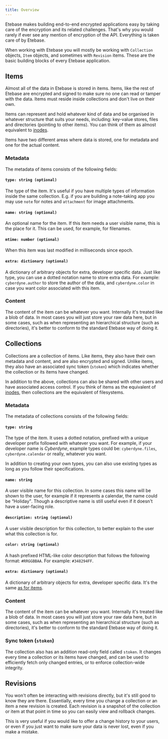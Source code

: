 ```yaml
---
title: Overview
---
```


Etebase makes building end-to-end encrypted applications easy by taking care of the encryption and its related challenges. That's why you would rarely if ever see any mention of encryption of the API. Everything is taken care of by Etebase.

When working with Etebase you will mostly be working with `Collection` objects, `Item` objects, and sometimes with `Revision` items. These are the basic building blocks of every Etebase application.


## Items

Almost all of the data in Etebase is stored in items. Items, like the rest of Etebase are encrypted and signed to make sure no one can read or tamper with the data. Items must reside inside collections and don't live on their own.

Items can represent and hold whatever kind of data and be organised in whatever structure that suits your needs, including: key-value stores, files and directories (pointing to other items). You can think of them as almost equivalent to [inodes](https://en.wikipedia.org/wiki/Inode).

Items have two different areas where data is stored, one for metadata and one for the actual content.

### Metadata

The metadata of items consists of the following fields:

#### `type: string (optional)`

The type of the item. It's useful if you have multiple types of information inside the same collection. E.g. if you are building a note-taking app you may use `note` for notes and `attachment` for image attachments.

#### `name: string (optional)`

An optional name for the item. If this item needs a user visible name, this is the place for it. This can be used, for example, for filenames.

#### `mtime: number (optional)`

When this item was last modified in milliseconds since epoch.

#### `extra: dictionary (optional)`

A dictionary of arbitrary objects for extra, developer specific data. Just like type, you can use a dotted notation name to store extra data. For example: `cyberdyne.author` to store the author of the data, and `cyberdyne.color` in case you want color associated with this item.

### Content

The content of the item can be whatever you want. Internally it's treated like a blob of data. In most cases you will just store your raw data here, but in some cases, such as when representing an hierarchical structure (such as directories), it's better to conform to the standard Etebase way of doing it.


## Collections

Collections are a collection of items. Like items, they also have their own metadata and content, and are also encrypted and signed. Unlike items, they also have an associated sync token (`stoken`) which indicates whether the collection or its items have changed.

In addition to the above, collections can also be shared with other users and have associated access control. If you think of items as the equivalent of [inodes](https://en.wikipedia.org/wiki/Inode), then collections are the equivalent of filesystems.


### Metadata

The metadata of collections consists of the following fields:

#### `type: string`

The type of the item. It uses a dotted notation, prefixed with a unique developer prefix followed with whatever you want. For example, if your developer name is _Cyberdyne_, example types could be: `cyberdyne.files`, `cyberdyne.calendar` or really, whatever you want.

In addition to creating your own types, you can also use existing types as long as you follow their specifications.

#### `name: string`

A user visible name for this collection. In some cases this name will be shown to the user, for example if it represents a calendar, the name could be <q>Holiday</q>. Though a descriptive name is still useful even if it doesn't have a user-facing role.

#### `description: string (optional)`

A user visible description for this collection, to better explain to the user what this collection is for.

#### `color: string (optional)`

A hash prefixed HTML-like color description that follows the following format: `#RRGGBBAA`. For example: `#348294FF`.

#### `extra: dictionary (optional)`

A dictionary of arbitrary objects for extra, developer specific data. It's the same [as for items](#extra-dictionary-optional).

### Content

The content of the item can be whatever you want. Internally it's treated like a blob of data. In most cases you will just store your raw data here, but in some cases, such as when representing an hierarchical structure (such as directories), it's better to conform to the standard Etebase way of doing it.

### Sync token (`stoken`)

The collection also has an addition read-only field called `stoken`. It changes every time a collection or its items have changed, and can be used to efficiently fetch only changed entries, or to enforce collection-wide integrity.

## Revisions

You won't often be interacting with revisions directly, but it's still good to know they are there. Essentially, every time you change a collection or an item a new revision is created. Each revision is a snapshot of the collection or item at that point in time so you can easily view and rollback changes.

This is very useful if you would like to offer a change history to your users, or even if you just want to make sure your data is never lost, even if you make a mistake.
